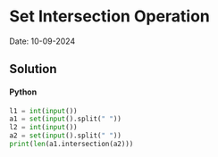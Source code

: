 
# Set Intersection Operation

Date: 10-09-2024

## Solution
#### Python
```python
l1 = int(input())
a1 = set(input().split(" "))
l2 = int(input())
a2 = set(input().split(" "))
print(len(a1.intersection(a2)))
```
        